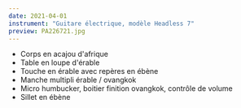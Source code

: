 ```yaml
---
date: 2021-04-01
instrument: "Guitare électrique, modèle Headless 7"
preview: PA226721.jpg
---
```


- Corps en acajou d'afrique
- Table en loupe d'érable
- Touche en érable avec repères en ébène
- Manche multipli érable / ovangkok
- Micro humbucker, boitier finition ovangkok, contrôle de volume
- Sillet en ébène
